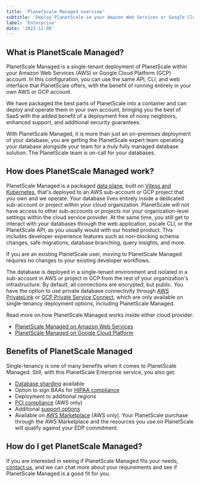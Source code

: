 ```yaml
---
title: 'PlanetScale Managed overview'
subtitle: 'Deploy PlanetScale in your Amazon Web Services or Google Cloud Platform account with our PlanetScale Managed plan.'
label: 'Enterprise'
date: '2023-11-08'
---
```


## What is PlanetScale Managed?

PlanetScale Managed is a single-tenant deployment of PlanetScale within your Amazon Web Services (AWS) or Google Cloud Platform (GCP) account. In this configuration, you can use the same API, CLI, and web interface that PlanetScale offers, with the benefit of running entirely in your own AWS or GCP account.

We have packaged the best parts of PlanetScale into a container and can deploy and operate them in your own account, bringing you the best of SaaS with the added benefit of a deployment free of noisy neighbors, enhanced support, and additional security guarantees.

With PlanetScale Managed, it is more than just an on-premises deployment of your database; you are getting the PlanetScale expert team operating your database alongside your team for a _truly_ fully managed database solution. The PlanetScale team is on-call for your databases.

## How does PlanetScale Managed work?

PlanetScale Managed is a packaged [data plane](https://en.wikipedia.org/wiki/Data_plane), built on [Vitess and Kubernetes](/blog/scaling-hundreds-of-thousands-of-database-clusters-on-kubernetes), that's deployed to an AWS sub-account or GCP project that you own and we operate. Your database lives entirely inside a dedicated sub-account or project within your cloud organization. PlanetScale will not have access to other sub-accounts or projects nor your organization-level settings within the cloud service provider. At the same time, you still get to interact with your databases through the web application, pscale CLI, or the PlanetScale API, as you usually would with our hosted product. This includes developer experience features such as non-blocking schema changes, safe migrations, database branching, query insights, and more.

If you are an existing PlanetScale user, moving to PlanetScale Managed requires no changes to your existing developer workflows.

The database is deployed in a single-tenant environment and isolated in a sub-account in AWS or project in GCP from the rest of your organization's infrastructure. By default, all connections are encrypted, but public. You have the option to use private database connectivity through [AWS PrivateLink](/docs/enterprise/managed/aws/privatelink) or [GCP Private Service Connect](/docs/enterprise/managed/gcp/private-service-connect), which are only available on single-tenancy deployment options, including PlanetScale Managed.

Read more on how PlanetScale Managed works inside either cloud provider:

- [PlanetScale Managed on Amazon Web Services](/docs/enterprise/managed/aws/overview)
- [PlanetScale Managed on Google Cloud Platform](/docs/enterprise/managed/gcp/overview)

## Benefits of PlanetScale Managed

Single-tenancy is one of many benefits when it comes to PlanetScale Managed. Still, with this PlanetScale Enterprise service, you also get:

- [Database sharding](/docs/sharding/overview) available
- Option to sign BAAs for [HIPAA compliance](/blog/planetscale-and-hipaa)
- Deployment to additional regions
- [PCI compliance](/blog/planetscale-managed-is-now-pci-compliant) (AWS only)
- Additional [support options](/docs/support/support-overview#enterprise)
- Available on [AWS Marketplace](https://aws.amazon.com/marketplace/pp/prodview-luy3krhkpjne4) (AWS only). Your PlanetScale purchase through the AWS Marketplace and the resources you use on PlanetScale will qualify against your EDP commitment.

## How do I get PlanetScale Managed?

If you are interested in seeing if PlanetScale Managed fits your needs, [contact us](/contact), and we can chat more about your requirements and see if PlanetScale Managed is a good fit for you.
